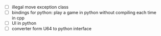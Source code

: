 - [ ] illegal move exception class
- [ ] bindings for python: play a game in python without compiling each time in cpp
- [ ] UI in python
- [ ] converter form U64 to python interface
